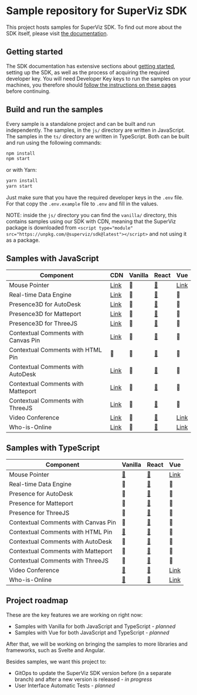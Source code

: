 # Sample repository for SuperViz SDK

This project hosts samples for SuperViz SDK. To find out more about the SDK itself, please visit [the documentation](https://docs.superviz.com/).

## Getting started

The SDK documentation has extensive sections about [getting started](https://docs.superviz.com/getting-started/quickstart), setting up the SDK, as well as the process of acquiring the required developer key. You will need Developer Key keys to run the samples on your machines, you therefore should [follow the instructions on these pages](https://docs.superviz.com/getting-started/setting-account) before continuing.

## Build and run the samples

Every sample is a standalone project and can be built and run independently. The samples, in the `js/` directory are written in JavaScript. The samples in the `ts/` directory are written in TypeScript. Both can be built and run using the following commands:

```bash
npm install
npm start
```

or with Yarn:

```bash
yarn install
yarn start
```

Just make sure that you have the required developer keys in the `.env` file. For that copy the `.env.example` file to `.env` and fill in the values.

NOTE: inside the `js/` directory you can find the `vanilla/` directory, this contains samples using our SDK with CDN, meaning that the SuperViz package is downloaded from `<script type="module" src="https://unpkg.com/@superviz/sdk@latest"></script>` and not using it as a package.

## Samples with JavaScript

| Component                           | CDN                                             | Vanilla | React                                           | Vue                               |
| ----------------------------------- | ----------------------------------------------- | ------- | ----------------------------------------------- | --------------------------------- |
| Mouse Pointer                       | [Link](/js/cdn/mouse-pointers/)                 | 🔄️     | [🔗](/js/react/mouse-pointers/)                 | [Link](/js/vue/mouse-pointers/)   |
| Real-time Data Engine               | [Link](/js/cdn/real-time-data-engine/)          | 🔄️     | [🔗](/js/react/real-time-data-engine/)          | 🔄️                               |
| Presence3D for AutoDesk             | [Link](/js/cdn/autodesk/)                       | 🔄️     | [🔗](/js/react/autodesk/)                       | 🔄️                               |
| Presence3D for Matteport            | [Link](/js/cdn/matterport/)                     | 🔄️     | [🔗](/js/react/matterport/)                     | 🔄️                               |
| Presence3D for ThreeJS              | [Link](/js/cdn/threejs/)                        | 🔄️     | [🔗](/js/react/threejs/)                        | 🔄️                               |
| Contextual Comments with Canvas Pin | [Link](/js/cdn/contextual-comments-html/)       | 🔄️     | [🔗](/js/react/contextual-comments-canvas/)     | 🔄️                               |
| Contextual Comments with HTML Pin   | 🔄️                                             | 🔄️     | [🔗](/js/react/contextual-comments-html/)       | 🔄️                               |
| Contextual Comments with AutoDesk   | [Link](/js/cdn/contextual-comments-autodesk/)   | 🔄️     | [🔗](/js/react/contextual-comments-autodesk/)   | 🔄️                               |
| Contextual Comments with Matteport  | [Link](/js/cdn/contextual-comments-matterport/) | 🔄️     | [🔗](/js/react/contextual-comments-matterport/) | 🔄️                               |
| Contextual Comments with ThreeJS    | [Link](/js/cdn/contextual-comments-threejs/)    | 🔄️     | [🔗](/js/react/contextual-comments-threejs/)    | 🔄️                               |
| Video Conference                    | [Link](/js/cdn/video-conference/)               | 🔄️     | [🔗](/js/react/video-conference/)               | [Link](/js/vue/video-conference/) |
| Who-is-Online                       | [Link](/js/cdn/who-is-online/)                  | 🔄️     | [🔗](/js/react/who-is-online/)                  | [Link](/js/vue/who-is-online/)    |

## Samples with TypeScript

| Component                           | Vanilla                                     | React                                           | Vue                               |
| ----------------------------------- | ------------------------------------------- | ----------------------------------------------- | --------------------------------- |
| Mouse Pointer                       | [🔗](/ts/vanilla/mouse-pointers/)           | [🔗](/ts/react/mouse-pointers/)                 | [Link](/ts/vue/mouse-pointers/)   |
| Real-time Data Engine               | 🔄️                                         | [🔗](/ts/react/real-time-data-engine/)          | 🔄️                               |
| Presence for AutoDesk               | 🔄️                                         | [🔗](/ts/react/autodesk/)                       | 🔄️                               |
| Presence for Matteport              | 🔄️                                         | [🔗](/ts/react/matterport/)                     | 🔄️                               |
| Presence for ThreeJS                | 🔄️                                         | [🔗](/ts/react/threejs/)                        | 🔄️                               |
| Contextual Comments with Canvas Pin | 🔄️                                         | [🔗](/ts/react/contextual-comments-html/)       | 🔄️                               |
| Contextual Comments with HTML Pin   | [🔗](/ts/vanilla/contextual-comments-html/) | [🔗](/ts/react/contextual-comments-html/)       | 🔄️                               |
| Contextual Comments with AutoDesk   | 🔄️                                         | [🔗](/ts/react/contextual-comments-autodesk/)   | 🔄️                               |
| Contextual Comments with Matteport  | 🔄️                                         | [🔗](/ts/react/contextual-comments-matterport/) | 🔄️                               |
| Contextual Comments with ThreeJS    | 🔄️                                         | [🔗](/ts/react/contextual-comments-threejs/)    | 🔄️                               |
| Video Conference                    | [🔗](/ts/vanilla/video-conference/)         | [🔗](/ts/react/video-conference/)               | [Link](/js/vue/video-conference/) |
| Who-is-Online                       | [🔗](/ts/vanilla/who-is-online/)            | [🔗](/ts/react/who-is-online/)                  | [Link](/ts/vue/who-is-online/)    |

## Project roadmap

These are the key features we are working on right now:

- Samples with Vanilla for both JavaScript and TypeScript - _planned_
- Samples with Vue for both JavaScript and TypeScript - _planned_

After that, we will be working on bringing the samples to more libraries and frameworks, such as Svelte and Angular.

Besides samples, we want this project to:

- GitOps to update the SuperViz SDK version before (in a separate branch) and after a new version is released - _in progress_
- User Interface Automatic Tests - _planned_

